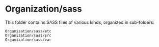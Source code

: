 # Organization/sass

This folder contains SASS files of various kinds, organized in sub-folders:

    Organization/sass/etc
    Organization/sass/src
    Organization/sass/var
